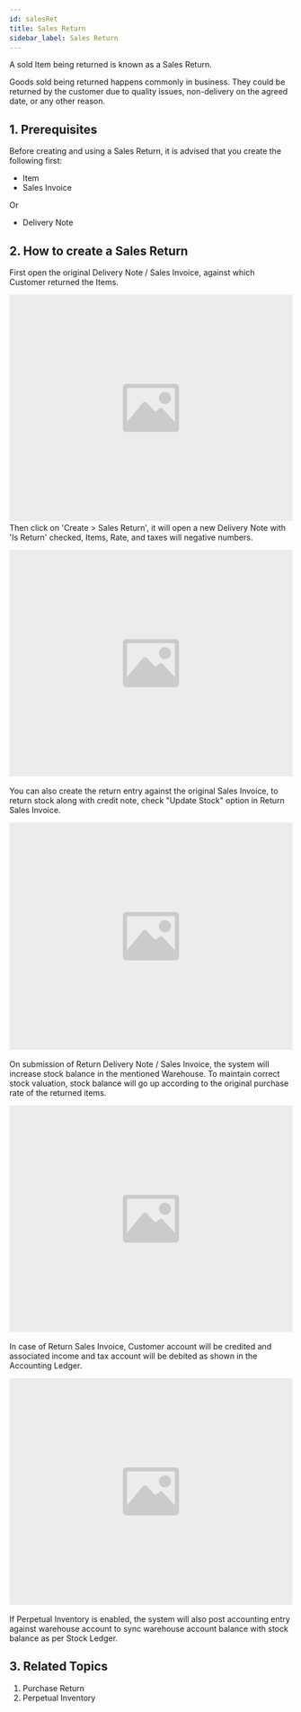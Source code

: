 ```yaml
---
id: salesRet
title: Sales Return
sidebar_label: Sales Return
---
```


A sold Item being returned is known as a Sales Return.

Goods sold being returned happens commonly in business. They could be returned by the customer due to quality issues, non-delivery on the agreed date, or any other reason.

## 1. Prerequisites

Before creating and using a Sales Return, it is advised that you create the following first:

- Item
- Sales Invoice

Or

- Delivery Note

## 2. How to create a Sales Return

First open the original Delivery Note / Sales Invoice, against which Customer returned the Items.

![image](images/image.jpg)
Then click on 'Create > Sales Return', it will open a new Delivery Note with 'Is Return' checked, Items, Rate, and taxes will negative numbers.

![image](images/image.jpg)

You can also create the return entry against the original Sales Invoice, to return stock along with credit note, check "Update Stock" option in Return Sales Invoice.

![image](images/image.jpg)

On submission of Return Delivery Note / Sales Invoice, the system will increase stock balance in the mentioned Warehouse. To maintain correct stock valuation, stock balance will go up according to the original purchase rate of the returned items.

![image](images/image.jpg)

In case of Return Sales Invoice, Customer account will be credited and associated income and tax account will be debited as shown in the Accounting Ledger.

![image](images/image.jpg)

If Perpetual Inventory is enabled, the system will also post accounting entry against warehouse account to sync warehouse account balance with stock balance as per Stock Ledger.

## 3. Related Topics

1. Purchase Return
1. Perpetual Inventory
